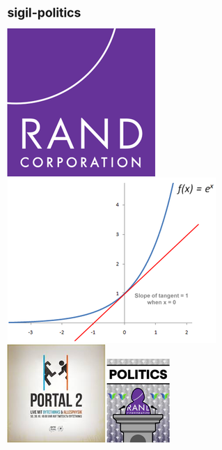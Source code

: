 # sigil-politics

![Screenshot](340px-Rand_Corporation_logo.svg.png)
![](algebra_0003.gif)
![](portal-2-twitch.jpeg)
![](twitch-politics-logo.png)
